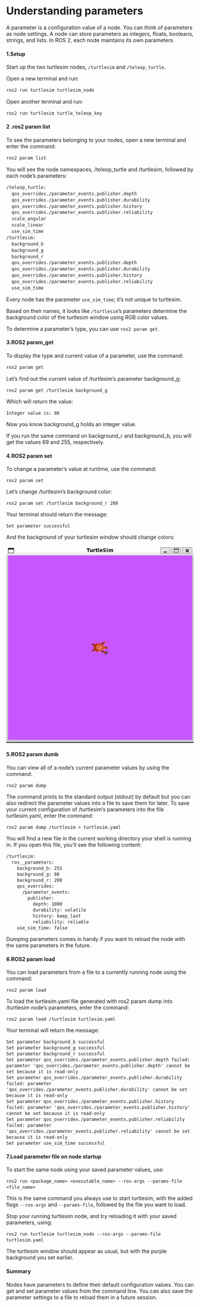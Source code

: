 # Understanding parameters

A parameter is a configuration value of a node. You can think of parameters as node settings.
A node can store parameters as integers, floats, booleans, strings, and lists. In ROS 2, each node maintains its own parameters.

#### 1.Setup

Start up the two turtlesim nodes, `/turtlesim` and `/teleop_turtle.`

Open a new terminal and run:

```bash
ros2 run turtlesim turtlesim_node
```

Open another terminal and run:

```bash
ros2 run turtlesim turtle_teleop_key
```

#### 2 .ros2 param list

To see the parameters belonging to your nodes, open a new terminal and enter the command:

```bash
ros2 param list
```

You will see the node namespaces, /teleop_turtle and /turtlesim, followed by each node’s parameters:

```bash
/teleop_turtle:
  qos_overrides./parameter_events.publisher.depth
  qos_overrides./parameter_events.publisher.durability
  qos_overrides./parameter_events.publisher.history
  qos_overrides./parameter_events.publisher.reliability
  scale_angular
  scale_linear
  use_sim_time
/turtlesim:
  background_b
  background_g
  background_r
  qos_overrides./parameter_events.publisher.depth
  qos_overrides./parameter_events.publisher.durability
  qos_overrides./parameter_events.publisher.history
  qos_overrides./parameter_events.publisher.reliability
  use_sim_time
```

Every node has the parameter `use_sim_time`; it’s not unique to turtlesim.

Based on their names, it looks like `/turtlesim`’s parameters determine the background color of the turtlesim window using RGB color values.

To determine a parameter’s type, you can use `ros2 param get`.

#### 3.ROS2 param_get

To display the type and current value of a parameter, use the command:

```bash
ros2 param get 
```

Let’s find out the current value of /turtlesim’s parameter background_g:

```
ros2 param get /turtlesim background_g
```

Which will return the value:

```
Integer value is: 86
```

Now you know background_g holds an integer value.

If you run the same command on background_r and background_b, you will get the values 69 and 255, respectively.

#### 4.ROS2 param set

To change a parameter’s value at runtime, use the command:

```
ros2 param set 
```

Let’s change /turtlesim’s background color:

```
ros2 param set /turtlesim background_r 200
```

Your terminal should return the message:

```
Set parameter successful
```

And the background of your turtlesim window should change colors:

![1732377547224](image/Understandingparameters/1732377547224.png)

#### 5.ROS2 param dumb

You can view all of a node’s current parameter values by using the command:

```
ros2 param dump 
```

The command prints to the standard output (stdout) by default but you can also redirect the parameter values into a file to save them for later. To save your current configuration of /turtlesim’s parameters into the file turtlesim.yaml, enter the command:

```
ros2 param dump /turtlesim > turtlesim.yaml
```

You will find a new file in the current working directory your shell is running in. If you open this file, you’ll see the following content:

```
/turtlesim:
  ros__parameters:
    background_b: 255
    background_g: 86
    background_r: 200
    qos_overrides:
      /parameter_events:
        publisher:
          depth: 1000
          durability: volatile
          history: keep_last
          reliability: reliable
    use_sim_time: false
```

Dumping parameters comes in handy if you want to reload the node with the same parameters in the future.

#### 6.ROS2 param load

You can load parameters from a file to a currently running node using the command:

```
ros2 param load 
```

To load the turtlesim.yaml file generated with ros2 param dump into /turtlesim node’s parameters, enter the command:

```
ros2 param load /turtlesim turtlesim.yaml
```

Your terminal will return the message:

```
Set parameter background_b successful
Set parameter background_g successful
Set parameter background_r successful
Set parameter qos_overrides./parameter_events.publisher.depth failed: parameter 'qos_overrides./parameter_events.publisher.depth' cannot be set because it is read-only
Set parameter qos_overrides./parameter_events.publisher.durability failed: parameter 'qos_overrides./parameter_events.publisher.durability' cannot be set because it is read-only
Set parameter qos_overrides./parameter_events.publisher.history failed: parameter 'qos_overrides./parameter_events.publisher.history' cannot be set because it is read-only
Set parameter qos_overrides./parameter_events.publisher.reliability failed: parameter 'qos_overrides./parameter_events.publisher.reliability' cannot be set because it is read-only
Set parameter use_sim_time successful
```

#### 7.Load parameter file on node startup

To start the same node using your saved parameter values, use:

```
ros2 run <package_name> <executable_name> --ros-args --params-file <file_name>
```

This is the same command you always use to start turtlesim, with the added flags `--ros-args` and `--params-file`, followed by the file you want to load.

Stop your running turtlesim node, and try reloading it with your saved parameters, using:

```
ros2 run turtlesim turtlesim_node --ros-args --params-file turtlesim.yaml
```

The turtlesim window should appear as usual, but with the purple background you set earlier.

#### Summary

Nodes have parameters to define their default configuration values. You can get and set parameter values from the command line. You can also save the parameter settings to a file to reload them in a future session.
